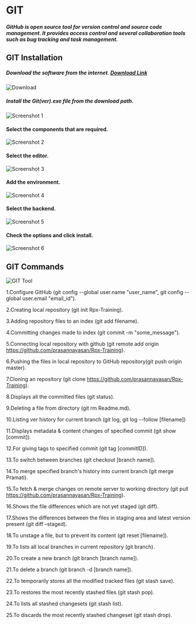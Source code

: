 # GIT
##### GitHub is open source tool for version control and source code management. It provides access control and several collaboration tools such as bug tracking and task management.

## GIT Installation
##### Download the software from the internet. [Download Link](https://git-scm.com/downloads)
 ![Download](https://github.com/prasannayasan/Rpx-Training/blob/master/download.png)
 
##### Install the Git(ver).exe file from the download path.
![Screenshot 1](https://github.com/prasannayasan/Rpx-Training/blob/master/1.png)
#### Select the components that are required.
![Screenshot 2](https://github.com/prasannayasan/Rpx-Training/blob/master/2.png)
#### Select the editor.
![Screenshot 3](https://github.com/prasannayasan/Rpx-Training/blob/master/3.png)
#### Add the environment.
![Screenshot 4](https://github.com/prasannayasan/Rpx-Training/blob/master/4.png)
#### Select the backend.
![Screenshot 5](https://github.com/prasannayasan/Rpx-Training/blob/master/5.png)
#### Check the options and click install.
![Screenshot 6](https://github.com/prasannayasan/Rpx-Training/blob/master/6.png)

## GIT Commands
![GIT Tool](https://github.com/prasannayasan/Rpx-Training/blob/master/git%20tool.png)

1.Configure GitHub (git config --global user.name "user_name", git config --global user.email "email_id").

2.Creating local repository (git init Rpx-Training).

3.Adding repository files to an index (git add filename).

4.Committing changes made to index (git commit -m "some_message").

5.Connecting local repository with github (git remote add origin https://github.com/prasannayasan/Rpx-Training).

6.Pushing the files in local repository to GitHub repository(git push origin master).

7.Cloning an repository (git clone https://github.com/prasannayasan/Rpx-Training).

8.Displays all the committed files (git status).

9.Deleting a file from directory (git rm Readme.md).

10.Listing ver history for current branch (git log, git log --follow [filename])

11.Displays metadata & content changes of specified commit (git show [commit]).

12.For giving tags to specified commit (git tag [commitID]).

13.To switch between branches (git checkout [branch name]).

14.To merge specified branch's history into current branch (git merge Pramati).

15.To fetch & merge changes on remote server to working directory (git pull https://github.com/prasannayasan/Rpx-Training).

16.Shows the file differences which are not yet staged (git diff).

17.Shows the differences between the files in staging area and latest version present (git diff –staged).

18.To unstage a file, but to prevent its content (git reset [filename]).

19.To lists all local branches in current repository (git branch).

20.To create a new branch (git branch [branch name]).

21.To delete a branch (git branch -d [branch name]).

22.To temporarily stores all the modified tracked files (git stash save).

23.To restores the most recently stashed files (git stash pop).

24.To lists all stashed changesets (git stash list).

25.To discards the most recently stashed changeset (git stash drop).
